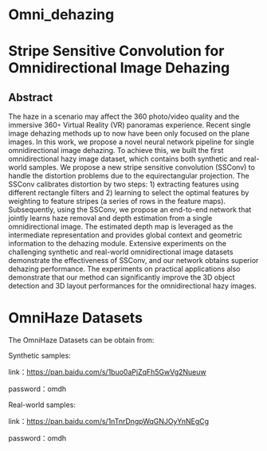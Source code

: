 # Omni_dehazing


# Stripe Sensitive Convolution for Omnidirectional Image Dehazing

## Abstract
The haze in a scenario may affect the 360 photo/video quality and the immersive 360◦ Virtual Reality (VR) panoramas experience. Recent single image dehazing methods up to now have been only focused on the plane images. In this work, we propose a novel neural network pipeline for single omnidirectional image dehazing. To achieve this, we built the first omnidirectional hazy image dataset, which contains both synthetic and real-world samples. We propose a new stripe sensitive convolution (SSConv) to handle the distortion problems due to the equirectangular projection. The SSConv calibrates distortion by two steps: 1) extracting features using different rectangle filters and 2) learning to select the optimal features by weighting to feature stripes (a series of rows in the feature maps). Subsequently, using the SSConv, we propose an end-to-end network that jointly learns haze removal and depth estimation from a single omnidirectional image. The estimated depth map is leveraged as the intermediate representation and provides global context and geometric information to the dehazing module. Extensive experiments on the challenging synthetic and real-world omnidirectional image datasets demonstrate the effectiveness of SSConv, and our network obtains superior dehazing performance. The experiments on practical applications also demonstrate that our method can significantly improve the 3D object detection and 3D layout performances for the omnidirectional hazy images.


# OmniHaze Datasets
The OmniHaze Datasets can be obtain from:

Synthetic samples:

link：https://pan.baidu.com/s/1buo0aPjZqFh5GwVg2Nueuw 

password：omdh 

Real-world samples:

link：https://pan.baidu.com/s/1nTnrDngpWqGNJOyYnNEgCg 

password：omdh 


